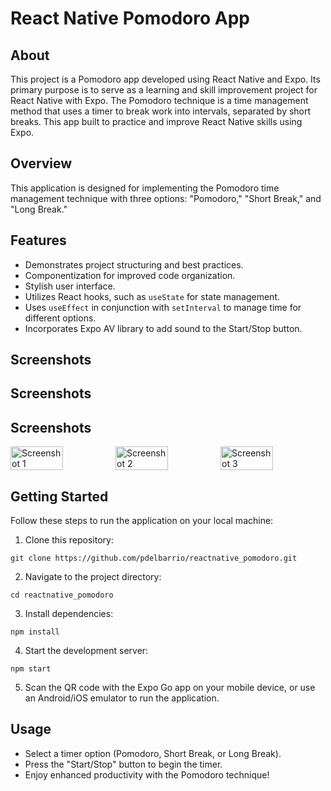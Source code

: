 # React Native Pomodoro App

## About

This project is a Pomodoro app developed using React Native and Expo. Its primary purpose is to serve as a learning and skill improvement project for React Native with Expo. The Pomodoro technique is a time management method that uses a timer to break work into intervals, separated by short breaks. This app built to practice and improve React Native skills using Expo.

## Overview

This application is designed for implementing the Pomodoro time management technique with three options: "Pomodoro," "Short Break," and "Long Break."

## Features

- Demonstrates project structuring and best practices.
- Componentization for improved code organization.
- Stylish user interface.
- Utilizes React hooks, such as `useState` for state management.
- Uses `useEffect` in conjunction with `setInterval` to manage time for different options.
- Incorporates Expo AV library to add sound to the Start/Stop button.

## Screenshots

## Screenshots
## Screenshots

<div style="display: flex;">
  <img src="https://res.cloudinary.com/getoutbcn/image/upload/v1695982766/portfolio/projects/pomo1_hauf3i.png" alt="Screenshot 1" width="50%" />
  <img src="https://res.cloudinary.com/getoutbcn/image/upload/v1695982766/portfolio/projects/pomo2_csmd30.png" alt="Screenshot 2" width="50%" />
  <img src="https://res.cloudinary.com/getoutbcn/image/upload/v1695982766/portfolio/projects/pomo3_jr9xhl.png" alt="Screenshot 3" width="50%" />
</div>


## Getting Started

Follow these steps to run the application on your local machine:

1. Clone this repository:

`git clone https://github.com/pdelbarrio/reactnative_pomodoro.git`


2. Navigate to the project directory:

`cd reactnative_pomodoro`

3. Install dependencies:

`npm install`


4. Start the development server:

`npm start`


5. Scan the QR code with the Expo Go app on your mobile device, or use an Android/iOS emulator to run the application.

## Usage

- Select a timer option (Pomodoro, Short Break, or Long Break).
- Press the "Start/Stop" button to begin the timer.
- Enjoy enhanced productivity with the Pomodoro technique!


